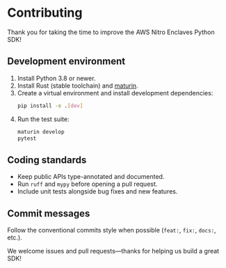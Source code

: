 # Contributing

Thank you for taking the time to improve the AWS Nitro Enclaves Python SDK!

## Development environment

1. Install Python 3.8 or newer.
2. Install Rust (stable toolchain) and [maturin](https://github.com/PyO3/maturin).
3. Create a virtual environment and install development dependencies:
   ```bash
   pip install -e .[dev]
   ```
4. Run the test suite:
   ```bash
   maturin develop
   pytest
   ```

## Coding standards

- Keep public APIs type-annotated and documented.
- Run `ruff` and `mypy` before opening a pull request.
- Include unit tests alongside bug fixes and new features.

## Commit messages

Follow the conventional commits style when possible (`feat:`, `fix:`, `docs:`, etc.).

We welcome issues and pull requests—thanks for helping us build a great SDK!
